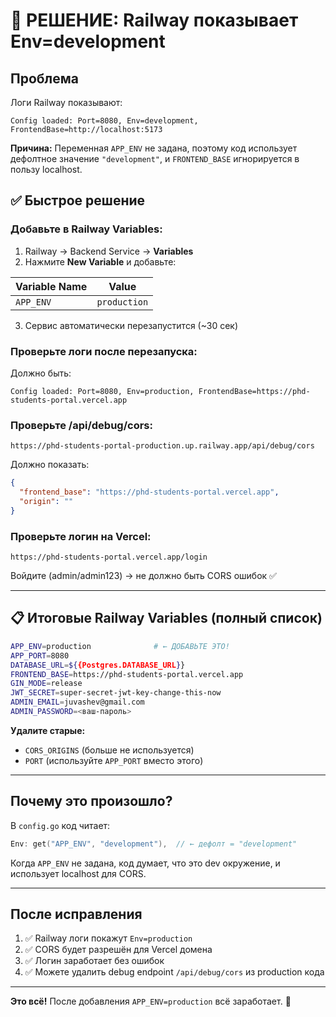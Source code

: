 # 🎯 РЕШЕНИЕ: Railway показывает Env=development

## Проблема

Логи Railway показывают:

```
Config loaded: Port=8080, Env=development, FrontendBase=http://localhost:5173
```

**Причина:** Переменная `APP_ENV` не задана, поэтому код использует дефолтное значение `"development"`, и `FRONTEND_BASE` игнорируется в пользу localhost.

## ✅ Быстрое решение

### Добавьте в Railway Variables:

1. Railway → Backend Service → **Variables**
2. Нажмите **New Variable** и добавьте:

| Variable Name | Value        |
| ------------- | ------------ |
| `APP_ENV`     | `production` |

3. Сервис автоматически перезапустится (~30 сек)

### Проверьте логи после перезапуска:

Должно быть:

```
Config loaded: Port=8080, Env=production, FrontendBase=https://phd-students-portal.vercel.app
```

### Проверьте /api/debug/cors:

```
https://phd-students-portal-production.up.railway.app/api/debug/cors
```

Должно показать:

```json
{
  "frontend_base": "https://phd-students-portal.vercel.app",
  "origin": ""
}
```

### Проверьте логин на Vercel:

```
https://phd-students-portal.vercel.app/login
```

Войдите (admin/admin123) → не должно быть CORS ошибок ✅

---

## 📋 Итоговые Railway Variables (полный список)

```bash
APP_ENV=production              # ← ДОБАВЬТЕ ЭТО!
APP_PORT=8080
DATABASE_URL=${{Postgres.DATABASE_URL}}
FRONTEND_BASE=https://phd-students-portal.vercel.app
GIN_MODE=release
JWT_SECRET=super-secret-jwt-key-change-this-now
ADMIN_EMAIL=juvashev@gmail.com
ADMIN_PASSWORD=<ваш-пароль>
```

**Удалите старые:**

- `CORS_ORIGINS` (больше не используется)
- `PORT` (используйте `APP_PORT` вместо этого)

---

## Почему это произошло?

В `config.go` код читает:

```go
Env: get("APP_ENV", "development"),  // ← дефолт = "development"
```

Когда `APP_ENV` не задана, код думает, что это dev окружение, и использует localhost для CORS.

---

## После исправления

1. ✅ Railway логи покажут `Env=production`
2. ✅ CORS будет разрешён для Vercel домена
3. ✅ Логин заработает без ошибок
4. ✅ Можете удалить debug endpoint `/api/debug/cors` из production кода

---

**Это всё!** После добавления `APP_ENV=production` всё заработает. 🚀
